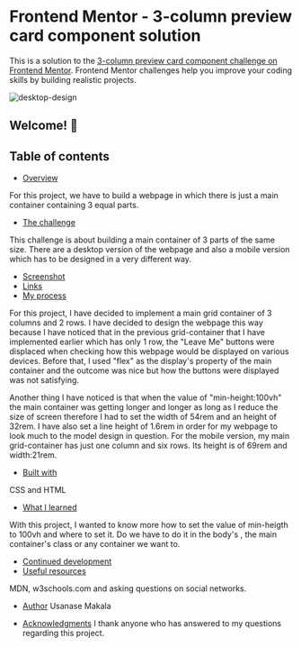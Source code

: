 # Frontend Mentor - 3-column preview card component solution

This is a solution to the [3-column preview card component challenge on Frontend Mentor](https://www.frontendmentor.io/challenges/3column-preview-card-component-pH92eAR2-). 
Frontend Mentor challenges help you improve your coding skills by building realistic projects.

![desktop-design](https://user-images.githubusercontent.com/60264357/160811693-8a436a36-3d63-4943-938d-b484025db6a4.jpg)

## Welcome! 👋

## Table of contents

- [Overview](#overview)

For this project, we have to build a webpage in which there is just  a main container containing 3 equal parts.

  - [The challenge](#the-challenge)

This challenge is about building a main container of 3 parts of the same size.
There are a desktop version of the webpage and also a mobile version which has to be
designed in a very different way.

  - [Screenshot](#screenshot)
  - [Links](#links)
- [My process](#my-process)

For this project, I have decided to implement a main grid container of 3 columns and 2 rows. 
I have decided to design the webpage this way because I have noticed that in the previous grid-container 
that I have implemented earlier which has only 1 row, the "Leave Me" buttons were 
displaced when checking how this webpage would be displayed on various devices. 
Before that, I used "flex" as the display's property of the main container and the outcome was nice but 
how the buttons were displayed was not satisfying.

Another thing I have noticed is that when the value of "min-height:100vh" the main container was getting
longer and longer as long as I reduce the size of screen therefore I had to set the width of 54rem and an height of 32rem.
I have also set a line height of 1.6rem in order for my webpage to look much to the model design in question.
For the mobile version, my main grid-container has just one column and six rows. Its height is of 69rem and width:21rem.

  - [Built with](#built-with)

CSS and HTML

  - [What I learned](#what-i-learned)

With this project, I wanted to know more how to set the value of min-heigth to 100vh and where to set it. Do we have to do it
in the body's , the main container's class or any container we want to.

  - [Continued development](#continued-development)
  - [Useful resources](#useful-resources)

MDN, w3schools.com and asking questions on social networks.

- [Author](#author)
Usanase Makala

- [Acknowledgments](#acknowledgments)
I thank anyone who has answered to my questions regarding this project.


